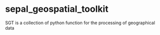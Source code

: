 # sepal_geospatial_toolkit
SGT is a collection of python function for the processing of geographical data
